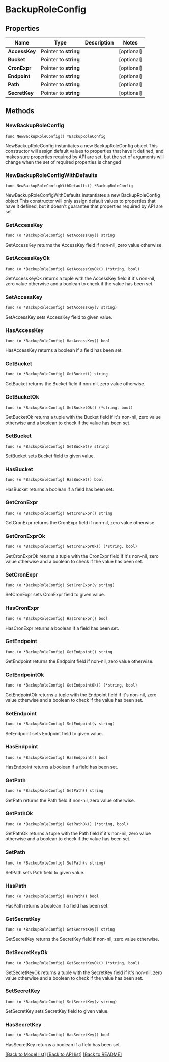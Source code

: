 # BackupRoleConfig

## Properties

Name | Type | Description | Notes
------------ | ------------- | ------------- | -------------
**AccessKey** | Pointer to **string** |  | [optional] 
**Bucket** | Pointer to **string** |  | [optional] 
**CronExpr** | Pointer to **string** |  | [optional] 
**Endpoint** | Pointer to **string** |  | [optional] 
**Path** | Pointer to **string** |  | [optional] 
**SecretKey** | Pointer to **string** |  | [optional] 

## Methods

### NewBackupRoleConfig

`func NewBackupRoleConfig() *BackupRoleConfig`

NewBackupRoleConfig instantiates a new BackupRoleConfig object
This constructor will assign default values to properties that have it defined,
and makes sure properties required by API are set, but the set of arguments
will change when the set of required properties is changed

### NewBackupRoleConfigWithDefaults

`func NewBackupRoleConfigWithDefaults() *BackupRoleConfig`

NewBackupRoleConfigWithDefaults instantiates a new BackupRoleConfig object
This constructor will only assign default values to properties that have it defined,
but it doesn't guarantee that properties required by API are set

### GetAccessKey

`func (o *BackupRoleConfig) GetAccessKey() string`

GetAccessKey returns the AccessKey field if non-nil, zero value otherwise.

### GetAccessKeyOk

`func (o *BackupRoleConfig) GetAccessKeyOk() (*string, bool)`

GetAccessKeyOk returns a tuple with the AccessKey field if it's non-nil, zero value otherwise
and a boolean to check if the value has been set.

### SetAccessKey

`func (o *BackupRoleConfig) SetAccessKey(v string)`

SetAccessKey sets AccessKey field to given value.

### HasAccessKey

`func (o *BackupRoleConfig) HasAccessKey() bool`

HasAccessKey returns a boolean if a field has been set.

### GetBucket

`func (o *BackupRoleConfig) GetBucket() string`

GetBucket returns the Bucket field if non-nil, zero value otherwise.

### GetBucketOk

`func (o *BackupRoleConfig) GetBucketOk() (*string, bool)`

GetBucketOk returns a tuple with the Bucket field if it's non-nil, zero value otherwise
and a boolean to check if the value has been set.

### SetBucket

`func (o *BackupRoleConfig) SetBucket(v string)`

SetBucket sets Bucket field to given value.

### HasBucket

`func (o *BackupRoleConfig) HasBucket() bool`

HasBucket returns a boolean if a field has been set.

### GetCronExpr

`func (o *BackupRoleConfig) GetCronExpr() string`

GetCronExpr returns the CronExpr field if non-nil, zero value otherwise.

### GetCronExprOk

`func (o *BackupRoleConfig) GetCronExprOk() (*string, bool)`

GetCronExprOk returns a tuple with the CronExpr field if it's non-nil, zero value otherwise
and a boolean to check if the value has been set.

### SetCronExpr

`func (o *BackupRoleConfig) SetCronExpr(v string)`

SetCronExpr sets CronExpr field to given value.

### HasCronExpr

`func (o *BackupRoleConfig) HasCronExpr() bool`

HasCronExpr returns a boolean if a field has been set.

### GetEndpoint

`func (o *BackupRoleConfig) GetEndpoint() string`

GetEndpoint returns the Endpoint field if non-nil, zero value otherwise.

### GetEndpointOk

`func (o *BackupRoleConfig) GetEndpointOk() (*string, bool)`

GetEndpointOk returns a tuple with the Endpoint field if it's non-nil, zero value otherwise
and a boolean to check if the value has been set.

### SetEndpoint

`func (o *BackupRoleConfig) SetEndpoint(v string)`

SetEndpoint sets Endpoint field to given value.

### HasEndpoint

`func (o *BackupRoleConfig) HasEndpoint() bool`

HasEndpoint returns a boolean if a field has been set.

### GetPath

`func (o *BackupRoleConfig) GetPath() string`

GetPath returns the Path field if non-nil, zero value otherwise.

### GetPathOk

`func (o *BackupRoleConfig) GetPathOk() (*string, bool)`

GetPathOk returns a tuple with the Path field if it's non-nil, zero value otherwise
and a boolean to check if the value has been set.

### SetPath

`func (o *BackupRoleConfig) SetPath(v string)`

SetPath sets Path field to given value.

### HasPath

`func (o *BackupRoleConfig) HasPath() bool`

HasPath returns a boolean if a field has been set.

### GetSecretKey

`func (o *BackupRoleConfig) GetSecretKey() string`

GetSecretKey returns the SecretKey field if non-nil, zero value otherwise.

### GetSecretKeyOk

`func (o *BackupRoleConfig) GetSecretKeyOk() (*string, bool)`

GetSecretKeyOk returns a tuple with the SecretKey field if it's non-nil, zero value otherwise
and a boolean to check if the value has been set.

### SetSecretKey

`func (o *BackupRoleConfig) SetSecretKey(v string)`

SetSecretKey sets SecretKey field to given value.

### HasSecretKey

`func (o *BackupRoleConfig) HasSecretKey() bool`

HasSecretKey returns a boolean if a field has been set.


[[Back to Model list]](../README.md#documentation-for-models) [[Back to API list]](../README.md#documentation-for-api-endpoints) [[Back to README]](../README.md)


